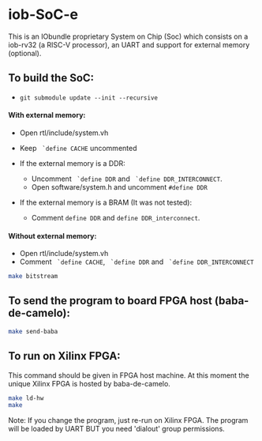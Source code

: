 # iob-SoC-e

This is an IObundle proprietary System on Chip (Soc) which consists on a
iob-rv32 (a RISC-V processor), an UART and support for external memory (optional).

## To build the SoC:
* ``git submodule update --init --recursive``

#### With external memory:
* Open rtl/include/system.vh
* Keep `` `define CACHE`` uncommented 
* If the external memory is a DDR:
    * Uncomment `` `define DDR`` and `` `define DDR_INTERCONNECT``.
    * Open software/system.h and uncomment ``#define DDR``

* If the external memory is a BRAM (It was not tested):
    * Comment ``define DDR`` and ``define DDR_interconnect``.

#### Without external memory: 
* Open rtl/include/system.vh
* Comment `` `define CACHE``, `` `define DDR`` and `` `define DDR_INTERCONNECT``

```bash
make bitstream
```

## To send the program to board FPGA host (baba-de-camelo):
```bash
make send-baba
```

## To run on Xilinx FPGA:
This command should be given in FPGA host machine. At this moment the unique
Xilinx FPGA is hosted by baba-de-camelo.

```bash
make ld-hw
make 
```

Note: If you change the program, just re-run on Xilinx FPGA. The program will be
loaded by UART BUT you need 'dialout' group permissions.
